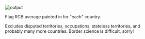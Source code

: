 ![output](https://github.com/NikaPunt/flag-average/assets/49324750/6117f318-3811-4608-8edb-a310277bf9eb)

Flag RGB average painted in for "each" country.

Excludes disputed territories, occupations, stateless territories, and probably many more countries. Border science is difficult, sorry!

